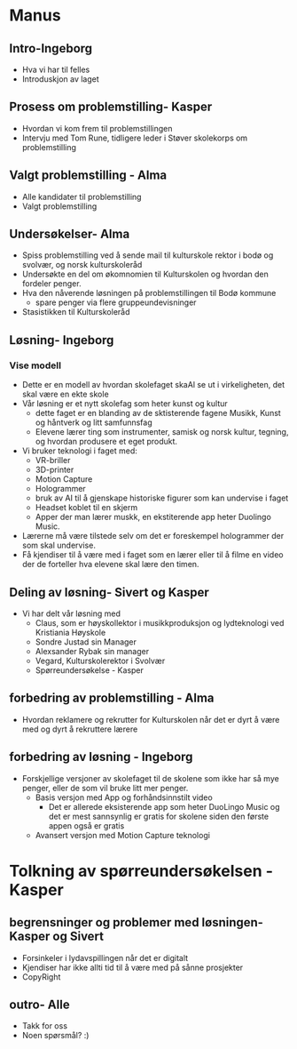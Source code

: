 # Manus 
## Intro-Ingeborg
* Hva vi har til felles
* Introduskjon av laget 
## Prosess om problemstilling- Kasper
* Hvordan vi kom frem til problemstillingen
* Intervju med Tom Rune, tidligere leder i Støver skolekorps om problemstilling
## Valgt problemstilling - Alma
* Alle kandidater til problemstilling
* Valgt problemstilling 
## Undersøkelser- Alma
*  Spiss problemstilling ved å sende mail til kulturskole rektor i bodø og svolvær, og norsk kulturskoleråd
* Undersøkte en del om økomnomien til Kulturskolen og hvordan den fordeler penger. 
* Hva den nåverende løsningen på problemstillingen til Bodø kommune
    * spare penger via flere gruppeundevisninger
* Stasistikken til Kulturskoleråd
## Løsning- Ingeborg
### Vise modell 
* Dette er en modell av hvordan skolefaget skaAl se ut i virkeligheten, det skal være en ekte skole
* Vår løsning er et nytt skolefag som heter kunst og kultur
    * dette faget er en blanding av de sktisterende fagene Musikk, Kunst og håntverk og litt samfunnsfag
    * Elevene lærer ting som instrumenter, samisk og norsk kultur, tegning, og hvordan produsere et eget produkt. 
* Vi bruker teknologi i faget med: 
    * VR-briller
    * 3D-printer
    * Motion Capture
    * Hologrammer 
    * bruk av AI til å gjenskape historiske figurer som kan undervise i faget
    * Headset koblet til en skjerm
    * Apper der man lærer muskk, en ekstiterende app heter Duolingo Music. 
* Lærerne må være tilstede selv om det er foreskempel hologrammer der som skal undervise. 
* Få kjendiser til å være med i faget som en lærer eller til å filme en video der de forteller hva elevene skal lære den timen.
## Deling av løsning- Sivert og Kasper
* Vi har delt vår løsning med
    * Claus, som er høyskollektor i musikkproduksjon og lydteknologi ved Kristiania Høyskole
    * Sondre Justad sin Manager
    * Alexsander Rybak sin manager 
    * Vegard, Kulturskolerektor i Svolvær
    * Spørreundersøkelse - Kasper
## forbedring av problemstilling - Alma
* Hvordan reklamere og rekrutter for Kulturskolen når det er dyrt å være med og dyrt å rekruttere lærere
## forbedring av løsning - Ingeborg
* Forskjellige versjoner av skolefaget til de skolene som ikke har så mye penger, eller de som vil bruke litt mer penger. 
   * Basis versjon med App og forhåndsinnstilt video
      * Det er allerede eksisterende app som heter DuoLingo Music og det er mest sannsynlig er gratis for skolene siden den første appen også er gratis
   * Avansert versjon med Motion Capture teknologi
#  Tolkning av spørreundersøkelsen - Kasper
## begrensninger og problemer med løsningen- Kasper og Sivert
* Forsinkeler i lydavspillingen når det er digitalt
* Kjendiser har ikke allti tid til å være med på sånne prosjekter
* CopyRight
## outro- Alle
* Takk for oss
* Noen spørsmål? :)
